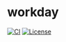 # workday
[![CI](https://github.com/Jacobbrewer1/workday/actions/workflows/build.yml/badge.svg)](https://github.com/Jacobbrewer1/workday/actions/workflows/build.yml)
[![License](https://img.shields.io/github/license/JacobBrewer1/workday.svg)](https://github.com/Jacobbrewer1/workday/blob/master/LICENSE)
